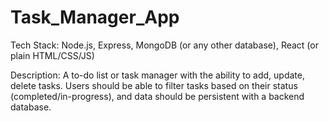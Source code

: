 # Task_Manager_App
Tech Stack: Node.js, Express, MongoDB (or any other database), React (or plain HTML/CSS/JS)

Description: A to-do list or task manager with the ability to add, update, delete tasks. Users should be able to filter tasks based on their status (completed/in-progress), and data should be persistent with a backend database.
